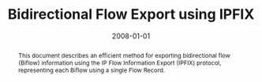 ---
title:  Bidirectional Flow Export using IPFIX

authors:
  - B. Trammell
  - E. Boschi
publication: IETF Proposed Standard Request for Comments 5103
publication_short: RFC 5103
date: 2008-01-01
image: 
image_preview: 
math: false
selected: false

abstract: This document describes an efficient method for exporting bidirectional flow (Biflow) information using the IP Flow Information Export (IPFIX) protocol, representing each Biflow using a single Flow Record.


url_pdf: http://tools.ietf.org/pdf/rfc5103
url_custom:
    -
        name: IETF
        url: http://datatracker.ietf.org/doc/rfc5103
---